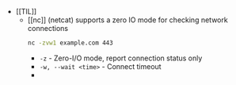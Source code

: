 - [[TIL]]
	- [[nc]] (netcat) supports a zero IO mode for checking network connections
	  ``` bash
	  nc -zvw1 example.com 443
	  ```
		- `-z` - Zero-I/O mode, report connection status only
		- `-w, --wait <time>` - Connect timeout
		-